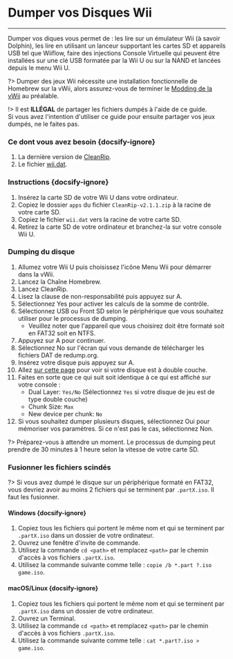 # Dumper vos Disques Wii
---
Dumper vos diques vous permet de : les lire sur un émulateur Wii (à savoir Dolphin), les lire en utilisant un lanceur supportant les cartes SD et appareils USB tel que Wiiflow, faire des injections Console Virtuelle qui peuvent être installées sur une clé USB formatée par la Wii U ou sur la NAND et lancées depuis le menu Wii U.

?> Dumper des jeux Wii nécessite une installation fonctionnelle de Homebrew sur la vWii, alors assurez-vous de terminer le [Modding de la vWii](vwii-modding) au préalable.

!> Il est **ILLÉGAL** de partager les fichiers dumpés à l'aide de ce guide.  
Si vous avez l'intention d'utiliser ce guide pour ensuite partager vos jeux dumpés, ne le faites pas.

### Ce dont vous avez besoin {docsify-ignore}

1. La dernière version de [CleanRip](https://github.com/emukidid/cleanrip/releases/download/2.1.1/CleanRip-v2.1.1.zip).
1. Le fichier [wii.dat](https://github.com/emukidid/cleanrip/releases/download/2.1.1/wii.dat).

### Instructions {docsify-ignore}

1. Insérez la carte SD de votre Wii U dans votre ordinateur.
1. Copiez le dossier `apps` du fichier `CleanRip-v2.1.1.zip` à la racine de votre carte SD.
1. Copiez le fichier `wii.dat` vers la racine de votre carte SD.
1. Retirez la carte SD de votre ordinateur et branchez-la sur votre console Wii U.

### Dumping du disque

1. Allumez votre Wii U puis choisissez l'icône Menu Wii pour démarrer dans la vWii.
1. Lancez la Chaîne Homebrew.
1. Lancez CleanRip.
1. Lisez la clause de non-responsabilité puis appuyez sur A.
1. Sélectionnez Yes pour activer les calculs de la somme de contrôle.
1. Sélectionnez USB ou Front SD selon le périphérique que vous souhaitez utiliser pour le processus de dumping.
    - Veuillez noter que l'appareil que vous choisirez doit être formaté soit en FAT32 soit en NTFS.
1. Appuyez sur A pour continuer.
1. Sélectionnez No sur l'écran qui vous demande de télécharger les fichiers DAT de redump.org.
1. Insérez votre disque puis appuyez sur A.
1. Allez [sur cette page](https://wiki.dolphin-emu.org/index.php?title=Category:Dual_Layer_Disc_games) pour voir si votre disque est à double couche.
1. Faites en sorte que ce qui suit soit identique à ce qui est affiché sur votre console :
    - Dual Layer: `Yes/No` (Sélectionnez `Yes` si votre disque de jeu est de type double couche)
    - Chunk Size: `Max`
    - New device per chunk: `No`
1. Si vous souhaitez dumper plusieurs disques, sélectionnez Oui pour mémoriser vos paramètres. Si ce n'est pas le cas, sélectionnez Non.

?> Préparez-vous à attendre un moment. Le processus de dumping peut prendre de 30 minutes à 1 heure selon la vitesse de votre carte SD.

### Fusionner les fichiers scindés

?> Si vous avez dumpé le disque sur un périphérique formaté en FAT32, vous devriez avoir au moins 2 fichiers qui se terminent par `.partX.iso`. Il faut les fusionner.

#### Windows {docsify-ignore}

1. Copiez tous les fichiers qui portent le même nom et qui se terminent par `.partX.iso` dans un dossier de votre ordinateur.
1. Ouvrez une fenêtre d'invite de commande.
1. Utilisez la commande `cd <path>` et remplacez `<path>` par le chemin d'accès à vos fichiers `.partX.iso`.
1. Utilisez la commande suivante comme telle : `copie /b *.part ?.iso game.iso`.

#### macOS/Linux {docsify-ignore}

1. Copiez tous les fichiers qui portent le même nom et qui se terminent par `.partX.iso` dans un dossier de votre ordinateur.
1. Ouvrez un Terminal.
1. Utilisez la commande `cd <path>` et remplacez `<path>` par le chemin d'accès à vos fichiers `.partX.iso`.
1. Utilisez la commande suivante comme telle : `cat *.part?.iso > game.iso`.
